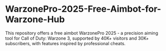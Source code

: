 # WarzonePro-2025-Free-Aimbot-for-Warzone-Hub
This repository offers a free aimbot WarzonePro 2025 - a precision aiming tool for Call of Duty: Warzone 3, supported by 40K+ visitors and 30K+ subscribers, with features inspired by professional cheats.
